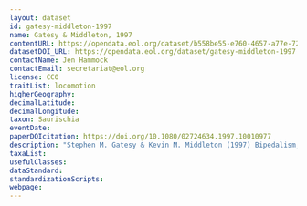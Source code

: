 ```yaml
---
layout: dataset
id: gatesy-middleton-1997
name: Gatesy & Middleton, 1997
contentURL: https://opendata.eol.org/dataset/b558be55-e760-4657-a77e-725d494b309b/resource/19108450-3899-4d50-af14-4f5b520d8e37/download/gatesy1997.zip
datasetDOI_URL: https://opendata.eol.org/dataset/gatesy-middleton-1997
contactName: Jen Hammock
contactEmail: secretariat@eol.org
license: CC0
traitList: locomotion
higherGeography:
decimalLatitude:
decimalLongitude:
taxon: Saurischia
eventDate:
paperDOIcitation: https://doi.org/10.1080/02724634.1997.10010977
description: "Stephen M. Gatesy & Kevin M. Middleton (1997) Bipedalism, flight, and the evolution of theropod locomotor diversity, Journal of Vertebrate Paleontology, 17:2, 308-329, DOI: 10.1080/02724634.1997.10010977	https://doi.org/10.1080/02724634.1997.10010977"
taxaList: 
usefulClasses:
dataStandard:
standardizationScripts:
webpage:
---
```


